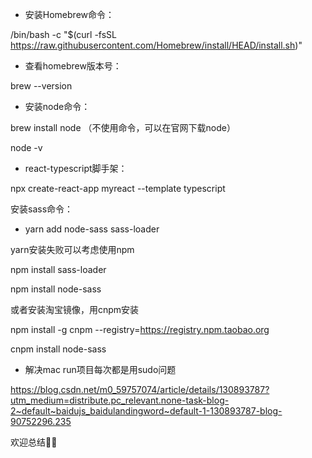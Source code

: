 - 安装Homebrew命令：


/bin/bash -c "$(curl -fsSL https://raw.githubusercontent.com/Homebrew/install/HEAD/install.sh)"

- 查看homebrew版本号：


brew --version

- 安装node命令：


brew install node   （不使用命令，可以在官网下载node）

node -v

- react-typescript脚手架：


npx create-react-app myreact --template typescript

安装sass命令：

- yarn add node-sass sass-loader

yarn安装失败可以考虑使用npm

npm install sass-loader

npm install node-sass

或者安装淘宝镜像，用cnpm安装

npm install -g cnpm --registry=https://registry.npm.taobao.org

cnpm install node-sass



- 解决mac run项目每次都是用sudo问题


https://blog.csdn.net/m0_59757074/article/details/130893787?utm_medium=distribute.pc_relevant.none-task-blog-2~default~baidujs_baidulandingword~default-1-130893787-blog-90752296.235



欢迎总结👏🏻
